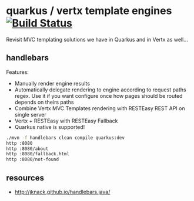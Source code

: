 # quarkus / vertx template engines [![Build Status](https://travis-ci.org/daggerok/quarkus-vertx-template-engines.svg?branch=master)](https://travis-ci.org/daggerok/quarkus-vertx-template-engines)
Revisit MVC templating solutions we have in Quarkus and in Vertx as well...

## handlebars

Features:

* Manually render engine results
* Automatically delegate rendering to engine according to request paths regex. Use it if you want configure once how pages should be routed depends on theirs paths 
* Combine Vertx MVC Templates rendering with RESTEasy REST API on single server
* Vertx + RESTEasy with RESTEasy Fallback
* Quarkus native is supported!

```bash
./mvn -f handlebars clean compile quarkus:dev
http :8080
http :8080/about
http :8080/fallback.html
http :8080/not-found
```

## resources

* http://jknack.github.io/handlebars.java/
